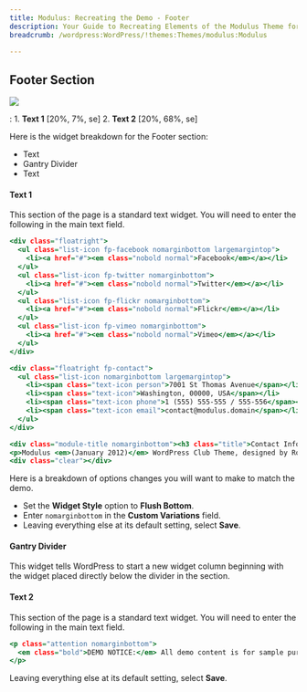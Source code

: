 ```yaml
---
title: Modulus: Recreating the Demo - Footer
description: Your Guide to Recreating Elements of the Modulus Theme for WordPress
breadcrumb: /wordpress:WordPress/!themes:Themes/modulus:Modulus

---
```


Footer Section
-----

![][demo]

:   1. **Text 1** [20%, 7%, se]
    2. **Text 2** [20%, 68%, se]

Here is the widget breakdown for the Footer section:

* Text
* Gantry Divider
* Text

#### Text 1

This section of the page is a standard text widget. You will need to enter the following in the main text field.

~~~ .html
<div class="floatright">
  <ul class="list-icon fp-facebook nomarginbottom largemargintop">
    <li><a href="#"><em class="nobold normal">Facebook</em></a></li>
  </ul>
  <ul class="list-icon fp-twitter nomarginbottom">
    <li><a href="#"><em class="nobold normal">Twitter</em></a></li>
  </ul>
  <ul class="list-icon fp-flickr nomarginbottom">
    <li><a href="#"><em class="nobold normal">Flickr</em></a></li>
  </ul>
  <ul class="list-icon fp-vimeo nomarginbottom">
    <li><a href="#"><em class="nobold normal">Vimeo</em></a></li>
  </ul>
</div>

<div class="floatright fp-contact">
  <ul class="list-icon nomarginbottom largemargintop">
    <li><span class="text-icon person">7001 St Thomas Avenue</span></li>
    <li><span class="text-icon">Washington, 00000, USA</span></li>
    <li><span class="text-icon phone">1 (555) 555-555 / 555-556</span></li>  
    <li><span class="text-icon email">contact@modulus.domain</span></li>
  </ul>
</div>

<div class="module-title nomarginbottom"><h3 class="title">Contact Information</h3></div>
<p>Modulus <em>(January 2012)</em> WordPress Club Theme, designed by RocketTheme LLC, available as part of a WordPress Club Subscription.</p>
<div class="clear"></div>
~~~

Here is a breakdown of options changes you will want to make to match the demo.

* Set the **Widget Style** option to **Flush Bottom**.
* Enter `nomarginbottom` in the **Custom Variations** field.
* Leaving everything else at its default setting, select **Save**.

#### Gantry Divider

This widget tells WordPress to start a new widget column beginning with the widget placed directly below the divider in the section.

#### Text 2

This section of the page is a standard text widget. You will need to enter the following in the main text field.

~~~ .html
<p class="attention nomarginbottom">
  <em class="bold">DEMO NOTICE:</em> All demo content is for sample purposes only, intended to represent a live site. Download a launcher pack to copy the demo.
</p>
~~~

Leaving everything else at its default setting, select **Save**.

[demo]: assets/demo_7.jpeg
[rokgallery]: ../../plugins/rokgallery
